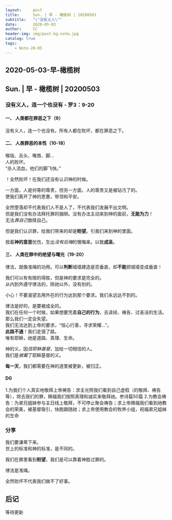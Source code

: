 ```yaml
---
layout:     post
title:      Sun. | 早 - 橄榄树 | 20200503
subtitle:   "\"没有义人\""
date:       2020-05-03
author:     CC
header-img: img/post-bg-note.jpg
catalog: true
tags:
    - Note-20-05
---
```


## 2020-05-03-早-橄榄树

## Sun. | 早 - 橄榄树 | 20200503

### 没有义人，连一个也没有 - 罗3：9-20

#### 一、 人类都在罪恶之下（9）

没有义人，连一个也没有。所有人都在败坏，都在罪恶之下。  

#### 二、 人类罪恶的本性（10-18）

喉咙、舌头、嘴唇、脚...  
人的败坏。  
“杀人流血，他们的脚飞快。”  

！全然败坏！在我们还没有认识神的时候。  

一方面，人是何等的尊贵，但另一方面，人的尊贵又是被玷污了的。  
使我们离开了神的恩惠，带领和平安。  

全然堕落却不代表我们人不是人了，不代表我们发展不出文明。  
但是我们没有办法拜托罪的捆绑。没有办法主动来到神的面前，**无能为力**！  
无法*靠自己*救赎自己。

但是我们认识罪，给我们带来的却是**盼望**。引我们来到神的里面。

按着**神的意思**忧伤，生出*没有后悔*的懊悔来。以致**成圣**。

#### 三、 人类在罪中的绝望与曙光（19-20）

律法，就像准绳的功用。可以**判断**城墙建造是否垂直，却**不能**把城墙变成垂直！

我们可以有有限的得胜，但是神的要求是完全的。  
从内到外遵守律法的，除祂以外，没有别的。  

小心！不要渴望去用外在的行为达到那个要求。我们永远达不到的。

律法是好的，是要被成全的。  
我们在任何一个时候，如果想要凭着**自己的行为**，去读经、祷告、过圣洁的生活。那么我们一定会失望。  
我们无法达到上帝的要求，“恒心行善，寻求荣耀...”。  
**此路不通**！我们走错了路。  
唯有耶稣，祂是道路、真理、生命。

神的义，因*信耶稣基督*，加给一切相信的人。  
我们是*披戴*了耶稣基督的义。

**每一天**，我们都需要在神的道里被更新，被归正。

#### DG

1.为我们个人真实地敬拜上帝祷告：求主光照我们看到自己虚假（的敬拜、祷告等），除去我们的罪，赐福我们按照真理和诚实来敬拜祂。参诗篇50篇
2.为教会祷告：为弟兄姐妹参与主日线上敬拜，不可停止聚会祷告；求上帝赐福我们看到祂教会的荣美，被基督吸引，快跑跟随祂；求上帝使用教会的牧养小组，祝福弟兄姐妹的生命

### 分享

我们要谦卑下来。  
世上的标准和神的标准，是不同的。  

我们在罪里看到**盼望**，我们是可以靠着神胜过罪的。  

律法是准绳。

全然败坏不代表我们做不了好事。

## 后记

等待更新

